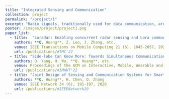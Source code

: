 ```yaml
---
title: "Integrated Sensing and Communication"
collection: project
permalink: "/project/1"
excerpt: "Radio signals, traditionally used for data communication, are now emerging as sensing media. Researchers have demonstrated the great potential of RF sensing, including understanding gesture commands and monitoring vital signs. However, sensing and communication are contradictory purposes. For sensing purposes, we use a known sequence to probe unknown channel conditions, while for communication purposes, we decode unknown messages assuming that the channel conditions are known. We address the challenges encountered when integrating sensing and communication functions and thus they can work in harmony. Accordingly, we build up prototypes to test the performance of our design."
poster: /images/project/project1.png
paper_list:
  - title:  "Loradar: Enabling concurrent radar sensing and Lora communication"
    authors: **Q. Huang**, Z. Luo, J. Zhang, etc.
    venue: IEEE Transactions on Mobile Computing 21 (6), 2045-2057, 2020
    url: /publications/#TMC'22
  - title: "Side-lobe Can Know More: Towards Simultaneous Communication and Sensing for mmWave", 
    authors: Q. Yang, H. Wu, **Q. Huang**, etc.
    venue: Proceedings of the ACM on Interactive, Mobile, Wearable and Ubiquitous Technologies (IMWUT'23), Volume 6, Issue 4
    url: /publications/#IMWUT'22
  - title: "Joint Design of Sensing and Communication Systems for Smart Homes"
    authors: **Q. Huang**, H. Chen, Q. Zhang
    venue: IEEE Network 34 (6), 191-197, 2020
    url: /publications/#IEEENetwork20
---
```

